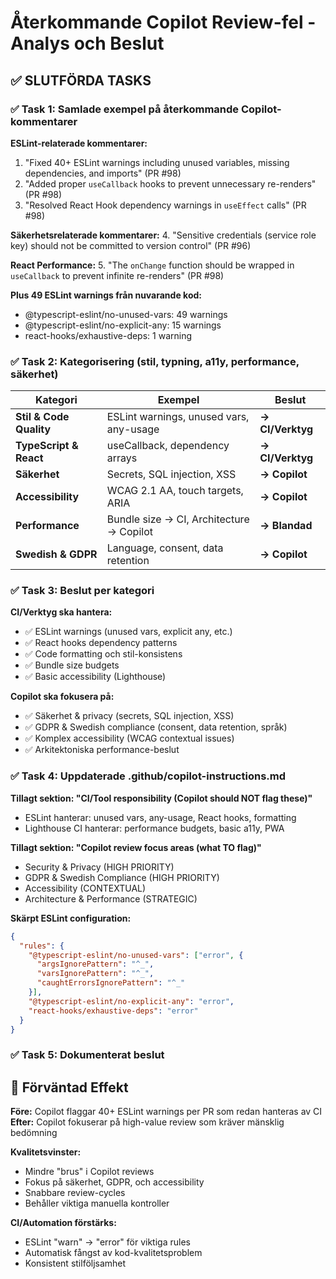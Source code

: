 # Återkommande Copilot Review-fel - Analys och Beslut

## ✅ SLUTFÖRDA TASKS

### ✅ Task 1: Samlade exempel på återkommande Copilot-kommentarer

**ESLint-relaterade kommentarer:**
1. "Fixed 40+ ESLint warnings including unused variables, missing dependencies, and imports" (PR #98)
2. "Added proper `useCallback` hooks to prevent unnecessary re-renders" (PR #98)
3. "Resolved React Hook dependency warnings in `useEffect` calls" (PR #98)

**Säkerhetsrelaterade kommentarer:**
4. "Sensitive credentials (service role key) should not be committed to version control" (PR #96)

**React Performance:**
5. "The `onChange` function should be wrapped in `useCallback` to prevent infinite re-renders" (PR #98)

**Plus 49 ESLint warnings från nuvarande kod:**
- @typescript-eslint/no-unused-vars: 49 warnings
- @typescript-eslint/no-explicit-any: 15 warnings  
- react-hooks/exhaustive-deps: 1 warning

### ✅ Task 2: Kategorisering (stil, typning, a11y, performance, säkerhet)

| Kategori | Exempel | Beslut |
|----------|---------|--------|
| **Stil & Code Quality** | ESLint warnings, unused vars, any-usage | **→ CI/Verktyg** |
| **TypeScript & React** | useCallback, dependency arrays | **→ CI/Verktyg** |
| **Säkerhet** | Secrets, SQL injection, XSS | **→ Copilot** |
| **Accessibility** | WCAG 2.1 AA, touch targets, ARIA | **→ Copilot** |
| **Performance** | Bundle size → CI, Architecture → Copilot | **→ Blandad** |
| **Swedish & GDPR** | Language, consent, data retention | **→ Copilot** |

### ✅ Task 3: Beslut per kategori

**CI/Verktyg ska hantera:**
- ✅ ESLint warnings (unused vars, explicit any, etc.)
- ✅ React hooks dependency patterns
- ✅ Code formatting och stil-konsistens
- ✅ Bundle size budgets
- ✅ Basic accessibility (Lighthouse)

**Copilot ska fokusera på:**
- ✅ Säkerhet & privacy (secrets, SQL injection, XSS)
- ✅ GDPR & Swedish compliance (consent, data retention, språk)
- ✅ Komplex accessibility (WCAG contextual issues)
- ✅ Arkitektoniska performance-beslut

### ✅ Task 4: Uppdaterade .github/copilot-instructions.md

**Tillagt sektion: "CI/Tool responsibility (Copilot should NOT flag these)"**
- ESLint hanterar: unused vars, any-usage, React hooks, formatting
- Lighthouse CI hanterar: performance budgets, basic a11y, PWA

**Tillagt sektion: "Copilot review focus areas (what TO flag)"** 
- Security & Privacy (HIGH PRIORITY)
- GDPR & Swedish Compliance (HIGH PRIORITY)  
- Accessibility (CONTEXTUAL)
- Architecture & Performance (STRATEGIC)

**Skärpt ESLint configuration:**
```json
{
  "rules": {
    "@typescript-eslint/no-unused-vars": ["error", { 
      "argsIgnorePattern": "^_",
      "varsIgnorePattern": "^_",
      "caughtErrorsIgnorePattern": "^_"
    }],
    "@typescript-eslint/no-explicit-any": "error",
    "react-hooks/exhaustive-deps": "error"
  }
}
```

### ✅ Task 5: Dokumenterat beslut

## 🎯 Förväntad Effekt

**Före:** Copilot flaggar 40+ ESLint warnings per PR som redan hanteras av CI
**Efter:** Copilot fokuserar på high-value review som kräver mänsklig bedömning

**Kvalitetsvinster:**
- Mindre "brus" i Copilot reviews
- Fokus på säkerhet, GDPR, och accessibility
- Snabbare review-cycles
- Behåller viktiga manuella kontroller

**CI/Automation förstärks:**
- ESLint "warn" → "error" för viktiga rules
- Automatisk fångst av kod-kvalitetsproblem
- Konsistent stilföljsamhet